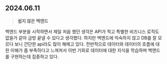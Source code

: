 ## 2024.06.11

> **쉽지 않은 백엔드**

백엔드 부분을 시작하면서 제일 처음 했던 생각은 API가 적고 특별한 비즈니스 로직도 없을거 같아 금방 끝낼 수 있다고 생각했다. 하지만 백엔드에 익숙하지 않고 DB를 잘 모르다 보니 간단한 api라도 많이 해매고 있다. 전반적으로 데이터와 데이터의 흐름에 대한 이해가 좀 부족하다고 느껴져서 이번 기회로 데이터에 대한 지식을 학습하며 백엔드를 구현하는데 집중하고 있다.
